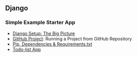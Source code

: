## Django

### Simple Example Starter App 

- [Django Setup: The Big Picture](https://github.com/jonfernq/Learning/blob/main/Python/Django/DjangoBigPicture.md) 
- [GitHub Project](https://github.com/jonfernq/Learning/blob/main/Python/Django/GitHubProject.md): Running a Project from GitHub Repository 
- [Pip, Dependencies & Requirements.txt](https://github.com/jonfernq/Learning/blob/main/Python/Django/PipDepdencies.md)
- [Todo-list App](https://github.com/jonfernq/Learning/blob/main/Python/Django/ToDoList.md)

